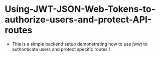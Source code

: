 # Using-JWT-JSON-Web-Tokens-to-authorize-users-and-protect-API-routes

* This is a simple backend setup demonstrating how to use jwwt to authonticate users and protect specific routes !
